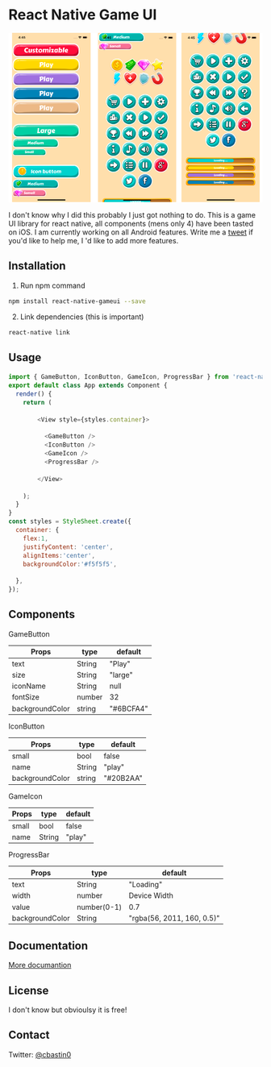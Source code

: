 # React Native Game UI

![gameui](https://github.com/holasebas/react-native-gameui/blob/master/src/assets/gameui.png)

I don't know why I did this probably I just got nothing to do. This is a game UI library for react native, all components (mens only 4) have been tasted on iOS. I am currently working on all Android features. Write me a [tweet](https://twitter.com/home) if you'd like to help me, I 'd like to add more features.


## Installation

1. Run npm command

```bash
npm install react-native-gameui --save
```


2. Link dependencies (this is important)

```bash
react-native link
```

## Usage

```javascript
import { GameButton, IconButton, GameIcon, ProgressBar } from 'react-native-gameui';
export default class App extends Component {
  render() {
    return (
  
        <View style={styles.container}>

          <GameButton />
          <IconButton />
          <GameIcon />
          <ProgressBar />

        </View>
      
    );
  }
}
const styles = StyleSheet.create({
  container: {
    flex:1,
    justifyContent: 'center',
    alignItems:'center',
    backgroundColor:'#f5f5f5',
  
  },
});

```

## Components

GameButton
 
| Props           | type   | default   |
|-----------------|--------|-----------|
| text            | String | "Play"    |
| size            | String | "large"   |
| iconName        | String | null      |
| fontSize        | number | 32        |
| backgroundColor | string | "#6BCFA4" |

IconButton

| Props           | type   | default   |
|-----------------|--------|-----------|
| small           | bool   | false     |
| name            | String | "play"    |
| backgroundColor | string | "#20B2AA" |

GameIcon

| Props | type   | default |
|-------|--------|---------|
| small | bool   | false   |
| name  | String | "play"  |

ProgressBar

| Props           | type        | default                    |
|-----------------|-------------|----------------------------|
| text            | String      | "Loading"                  |
| width           | number      | Device Width               |
| value           | number(0-1) | 0.7                        |
| backgroundColor | String      | "rgba(56, 2011, 160, 0.5)" |

## Documentation

[More documantion](http://thundercatsum.com/gameui)

## License
I don't know but obvioulsy it is free! 

## Contact
Twitter: [@cbastin0](https://twitter.com/cbastian0) 
